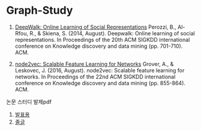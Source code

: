 # Graph-Study

1. [DeepWalk: Online Learning of Social Representations](https://arxiv.org/pdf/1403.6652.pdf)
Perozzi, B., Al-Rfou, R., & Skiena, S. (2014, August). Deepwalk: Online learning of social representations. In Proceedings of the 20th ACM SIGKDD international conference on Knowledge discovery and data mining (pp. 701-710). ACM.

2. [node2vec: Scalable Feature Learning for Networks](https://cs.stanford.edu/~jure/pubs/node2vec-kdd16.pdf)
Grover, A., & Leskovec, J. (2016, August). node2vec: Scalable feature learning for networks. In Proceedings of the 22nd ACM SIGKDD international conference on Knowledge discovery and data mining (pp. 855-864). ACM.

논문 스터디 발제pdf 
1. [발표용](https://github.com/2hyes/Graph-Study/blob/main/node2vec(%EB%B0%9C%ED%91%9C%EC%9A%A9).pdf) 
2. [줄글](https://github.com/2hyes/Graph-Study/blob/main/node2vec.pdf)
